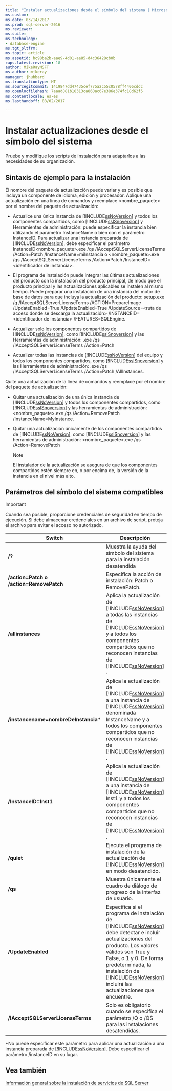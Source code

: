 ```yaml
---
title: "Instalar actualizaciones desde el símbolo del sistema | Microsoft Docs"
ms.custom: 
ms.date: 03/14/2017
ms.prod: sql-server-2016
ms.reviewer: 
ms.suite: 
ms.technology:
- database-engine
ms.tgt_pltfrm: 
ms.topic: article
ms.assetid: bc98ba2b-aae9-4d01-aa85-d4c36428cb0b
caps.latest.revision: 18
author: MikeRayMSFT
ms.author: mikeray
manager: jhubbard
ms.translationtype: HT
ms.sourcegitcommit: 1419847dd47435cef775a2c55c0578ff4406cddc
ms.openlocfilehash: 7aaad881b18313ca860ac67e386e374fc18d62f5
ms.contentlocale: es-es
ms.lasthandoff: 08/02/2017

---
```

# <a name="installing-updates-from-the-command-prompt"></a>Instalar actualizaciones desde el símbolo del sistema
  Pruebe y modifique los scripts de instalación para adaptarlos a las necesidades de su organización.  
  
## <a name="sample-syntax-for-installation"></a>Sintaxis de ejemplo para la instalación  
 El nombre del paquete de actualización puede variar y es posible que incluya un componente de idioma, edición y procesador. Aplique una actualización en una línea de comandos y reemplace <nombre_paquete> por el nombre del paquete de actualización:  
  
-   Actualice una única instancia de [!INCLUDE[ssNoVersion](../../includes/ssnoversion-md.md)] y todos los componentes compartidos, como [!INCLUDE[ssISnoversion](../../includes/ssisnoversion-md.md)] y Herramientas de administración: puede especificar la instancia bien utilizando el parámetro InstanceName o bien con el parámetro InstanceID. Para actualizar una instancia preparada de [!INCLUDE[ssNoVersion](../../includes/ssnoversion-md.md)], debe especificar el parámetro InstanceID<nombre_paquete>.exe /qs /IAcceptSQLServerLicenseTerms /Action=Patch /InstanceName=miInstancia o <nombre_paquete>.exe /qs /IAcceptSQLServerLicenseTerms /Action=Patch /InstanceID=\<identificador de instancia>.  
  
-   El programa de instalación puede integrar las últimas actualizaciones del producto con la instalación del producto principal, de modo que el producto principal y las actualizaciones aplicables se instalen al mismo tiempo. Puede preparar una instalación de una instancia del motor de base de datos para que incluya la actualización del producto: setup.exe /q /IAcceptSQLServerLicenseTerms /ACTION=PrepareImage /UpdateEnabled=True /UpdateEnabled=True /UpdateSource=\<ruta de acceso donde se descarga la actualización> /INSTANCEID=\<identificador de instancia> /FEATURES=SQLEngine.  
  
-   Actualizar solo los componentes compartidos de [!INCLUDE[ssNoVersion](../../includes/ssnoversion-md.md)], como [!INCLUDE[ssISnoversion](../../includes/ssisnoversion-md.md)] y las Herramientas de administración: <nombreDePaquete>.exe /qs /IAcceptSQLServerLicenseTerms /Action=Patch  
  
-   Actualizar todas las instancias de [!INCLUDE[ssNoVersion](../../includes/ssnoversion-md.md)] del equipo y todos los componentes compartidos, como [!INCLUDE[ssISnoversion](../../includes/ssisnoversion-md.md)] y las Herramientas de administración: <nombreDePaquete>.exe /qs /IAcceptSQLServerLicenseTerms /Action=Patch /AllInstances.  
  
 Quite una actualización de la línea de comandos y reemplace <nombreDePaquete> por el nombre del paquete de actualización:  
  
-   Quitar una actualización de una única instancia de [!INCLUDE[ssNoVersion](../../includes/ssnoversion-md.md)] y todos los componentes compartidos, como [!INCLUDE[ssISnoversion](../../includes/ssisnoversion-md.md)] y las herramientas de administración: <nombre_paquete>.exe /qs /Action=RemovePatch /InstanceName=MyInstance.  
  
-   Quitar una actualización únicamente de los componentes compartidos de [!INCLUDE[ssNoVersion](../../includes/ssnoversion-md.md)], como [!INCLUDE[ssISnoversion](../../includes/ssisnoversion-md.md)] y las herramientas de administración: <nombre_paquete>.exe /qs /Action=RemovePatch  
  
    > [!NOTE]  
    >  El instalador de la actualización se asegura de que los componentes compartidos estén siempre en, o por encima de, la versión de la instancia en el nivel más alto.  
  
## <a name="supported-command-prompt-parameters"></a>Parámetros del símbolo del sistema compatibles  
  
> [!IMPORTANT]  
>  Cuando sea posible, proporcione credenciales de seguridad en tiempo de ejecución. Si debe almacenar credenciales en un archivo de script, proteja el archivo para evitar el acceso no autorizado.  
  
|Switch|Descripción|  
|------------|-----------------|  
|**/?**|Muestra la ayuda del símbolo del sistema para la instalación desatendida|  
|**/action=Patch o /action=RemovePatch**|Especifica la acción de instalación: Patch o RemovePatch.|  
|**/allinstances**|Aplica la actualización de [!INCLUDE[ssNoVersion](../../includes/ssnoversion-md.md)] a todas las instancias de [!INCLUDE[ssNoVersion](../../includes/ssnoversion-md.md)] y a todos los componentes compartidos que no reconocen instancias de [!INCLUDE[ssNoVersion](../../includes/ssnoversion-md.md)] .|  
|**/instancename=nombreDeInstancia***|Aplica la actualización de [!INCLUDE[ssNoVersion](../../includes/ssnoversion-md.md)] a una instancia de [!INCLUDE[ssNoVersion](../../includes/ssnoversion-md.md)] denominada InstanceName y a todos los componentes compartidos que no reconocen instancias de [!INCLUDE[ssNoVersion](../../includes/ssnoversion-md.md)] .|  
|**/InstanceID=Inst1**|Aplica la actualización de [!INCLUDE[ssNoVersion](../../includes/ssnoversion-md.md)] a una instancia de [!INCLUDE[ssNoVersion](../../includes/ssnoversion-md.md)] Inst1 y a todos los componentes compartidos que no reconocen instancias de [!INCLUDE[ssNoVersion](../../includes/ssnoversion-md.md)] .|  
|**/quiet**|Ejecuta el programa de instalación de la actualización de [!INCLUDE[ssNoVersion](../../includes/ssnoversion-md.md)] en modo desatendido.|  
|**/qs**|Muestra únicamente el cuadro de diálogo de progreso de la interfaz de usuario.|  
|**/UpdateEnabled**|Especifica si el programa de instalación de [!INCLUDE[ssNoVersion](../../includes/ssnoversion-md.md)] debe detectar e incluir actualizaciones del producto. Los valores válidos son True y False, o 1 y 0. De forma predeterminada, la instalación de [!INCLUDE[ssNoVersion](../../includes/ssnoversion-md.md)] incluirá las actualizaciones que encuentre.|  
|**/IAcceptSQLServerLicenseTerms**|Solo es obligatorio cuando se especifica el parámetro /Q o /QS para las instalaciones desatendidas.|  
  
 *No puede especificar este parámetro para aplicar una actualización a una instancia preparada de [!INCLUDE[ssNoVersion](../../includes/ssnoversion-md.md)]. Debe especificar el parámetro /instanceID en su lugar.  
  
## <a name="see-also"></a>Vea también  
 [Información general sobre la instalación de servicios de SQL Server](http://msdn.microsoft.com/library/6a9fd19b-2367-4908-b638-363b1e929e1e)  
  
  
